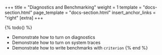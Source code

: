 +++
title = "Diagnostics and Benchmarking"
weight = 1
template = "docs-section.html"
page_template = "docs-section.html"
insert_anchor_links = "right"
[extra]
+++

{% todo() %}

* Demonstrate how to turn on diagnostics
* Demonstrate how to turn on system traces
* Demonstrate how to write benchmarks with `criterion`
{% end %}
